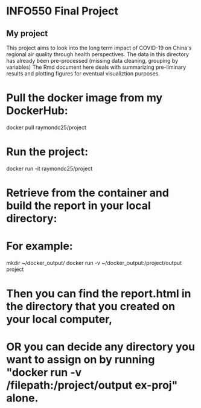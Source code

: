 # INFO550 Final Project

## My project

This project aims to look into the long term impact of COVID-19 on China's regional air quality through health perspectives. The data in this directory has already been pre-processed (missing data cleaning, grouping by variables) The Rmd document here deals with summarizing pre-liminary results and plotting figures for eventual visualiztion purposes. 

# Pull the docker image from my DockerHub:  
docker pull raymondc25/project

# Run the project: 
docker run -it raymondc25/project

# Retrieve from the container and build the report in your local directory: 
# For example: 
mkdir ~/docker_output/
docker run -v ~/docker_output:/project/output project

# Then you can find the report.html in the directory that you created on your local computer, 
# OR you can decide any directory you want to assign on by running "docker run -v /filepath:/project/output ex-proj" alone. 

